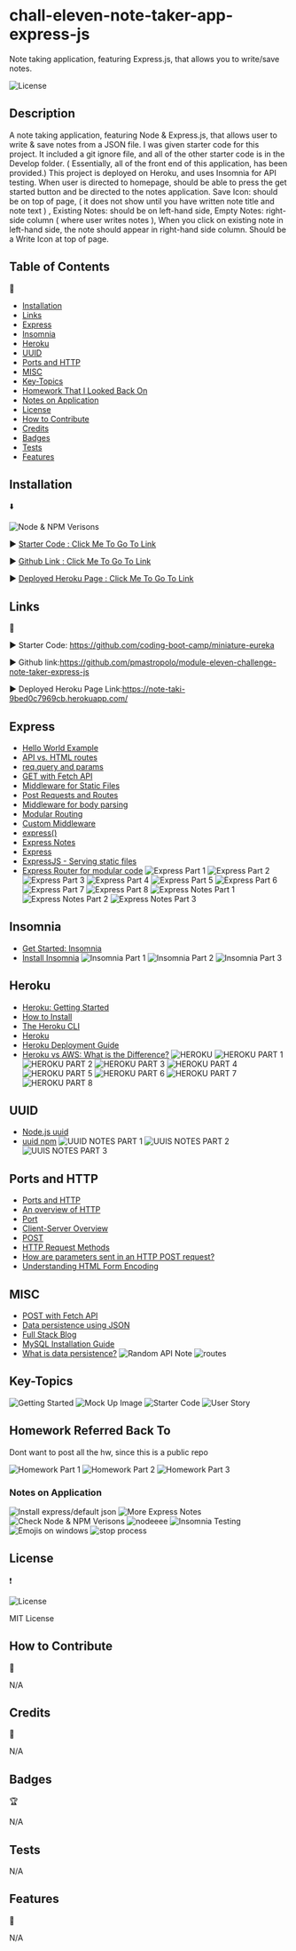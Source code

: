 # chall-eleven-note-taker-app-express-js

Note taking application, featuring Express.js, that allows you to write/save notes.

![License](https://img.shields.io/badge/license-MIT-pink.svg?style=for-the-badge)

## Description

A note taking application, featuring Node & Express.js, that allows user to write & save notes from a JSON file.  I was given starter code for this project. It included a git ignore file, and all of the other starter code is in the Develop folder. ( Essentially, all of the front end of this application, has been provided.) This project is deployed on Heroku, and uses Insomnia for API testing. When user is directed to homepage, should be able to press the get started button and be directed to the notes application. Save Icon: should be on top of page, ( it does not show until you have written note title and note text ) , Existing Notes: should be on left-hand side, Empty Notes: right-side column ( where user writes notes ), When you click on existing note in left-hand side, the note should appear in right-hand side column. Should be a Write Icon at top of page.

## Table of Contents

:bookmark_tabs:

- [Installation](#installation)
- [Links](#links)
- [Express](#express)
- [Insomnia](#insomnia)
- [Heroku](#heroku)
- [UUID](#uuid)
- [Ports and HTTP](#ports-and-http)
- [MISC](#misc)
- [Key-Topics](#key-topics)
- [Homework That I Looked Back On](#homework-referred-back-to)
- [Notes on Application](#notes-on-application)
- [License](#license)
- [How to Contribute](#how-to-contribute)
- [Credits](#credits)
- [Badges](#badges)
- [Tests](#tests)
- [Features](#features)

## Installation

:arrow_down:

![Node & NPM Verisons](<images/node and npm verisons.jpg>)

:arrow_forward: [Starter Code : Click Me To Go To Link](https://github.com/coding-boot-camp/miniature-eureka)

:arrow_forward: [Github Link : Click Me To Go To Link](https://github.com/pmastropolo/module-eleven-challenge-note-taker-express-js)

:arrow_forward: [Deployed Heroku Page : Click Me To Go To Link](https://note-taki-9bed0c7969cb.herokuapp.com/)

## Links

:open_file_folder:

:arrow_forward: Starter Code: https://github.com/coding-boot-camp/miniature-eureka

:arrow_forward: Github link:https://github.com/pmastropolo/module-eleven-challenge-note-taker-express-js

:arrow_forward: Deployed Heroku Page Link:https://note-taki-9bed0c7969cb.herokuapp.com/

## Express

- [Hello World Example](https://expressjs.com/en/starter/hello-world.html)
- [API vs. HTML routes](https://expressjs.com/en/guide/routing.html#response-methods)
- [req.query and params](https://expressjs.com/en/guide/routing.html#route-parameters)
- [GET with Fetch API](https://expressjs.com/en/guide/routing.html#route-parameters)
- [Middleware for Static Files](http://expressjs.com/en/starter/static-files.html)
- [Post Requests and Routes](https://expressjs.com/en/starter/basic-routing.html)
- [Middleware for body parsing](http://expressjs.com/en/api.html#req.body)
- [Modular Routing](http://expressjs.com/en/guide/routing.html#express-router)
- [Custom Middleware](https://expressjs.com/en/guide/writing-middleware.html)
- [express()](https://expressjs.com/en/4x/api.html)
- [Express Notes](https://flaviocopes.com/express/)
- [Express](https://expressjs.com/)
- [ExpressJS - Serving static files](https://www.tutorialspoint.com/expressjs/expressjs_static_files.htm#:~:text=Static%20files%20are%20files%20that,the%20following%20built%2Din%20middleware.)
- [Express Router for modular code](https://medium.com/nerd-for-tech/express-router-for-modular-code-f155d4406897)
![Express Part 1](<images/express part 1.jpg>)
![Express Part 2](<images/express actual 2.jpg>)
![Express Part 3](<images/express part 2.jpg>)
![Express Part 4](<images/express part 3.jpg>)
![Express Part 5](<images/express part 4.jpg>)
![Express Part 6](<images/express part 5.jpg>)
![Express Part 7](<images/express part 6.jpg>)
![Express Part 8](<images/express part 7.jpg>)
![Express Notes Part 1](<images/express notes part 1.jpg>)
![Express Notes Part 2](<images/express notes part 2.jpg>)
![Express Notes Part 3](<images/express notes part 3.jpg>)

## Insomnia

- [Get Started: Insomnia](https://docs.insomnia.rest/insomnia/get-started)
- [Install Insomnia](https://docs.insomnia.rest/insomnia/install)
![Insomnia Part 1](images/IN1.jpg)
![Insomnia Part 2](images/IN2.jpg)
![Insomnia Part 3](images/IN3.jpg)

## Heroku

- [Heroku: Getting Started](https://devcenter.heroku.com/articles/getting-started-with-nodejs?singlepage=true)
- [How to Install](https://coding-boot-camp.github.io/full-stack/heroku/how-to-install-the-heroku-cli)
- [The Heroku CLI](https://devcenter.heroku.com/articles/heroku-cli)
- [Heroku](https://www.heroku.com/)
- [Heroku Deployment Guide](https://coding-boot-camp.github.io/full-stack/heroku/heroku-deployment-guide)
- [Heroku vs AWS: What is the Difference?](https://www.guru99.com/heroku-vs-aws.html)
![HEROKU](images/Heroku.jpg)
![HEROKU PART 1](images/HEROKU1.jpg)
![HEROKU PART 2](images/HEROKU2.jpg)
![HEROKU PART 3](images/HEROKU3.jpg)
![HEROKU PART 4](images/HEROKU4.jpg)
![HEROKU PART 5](images/HEROKU5.jpg)
![HEROKU PART 6](images/HEROKU6.jpg)
![HEROKU PART 7](images/HEROKU7.jpg)
![HEROKU PART 8](images/HEROKU8.jpg)

## UUID

- [Node.js uuid](https://www.geeksforgeeks.org/node-js-npm-uuid/?fbclid=IwAR0EeXfW4N02R_VBert3CjhWi2voJ7N_WQZbD6zB0RJZ953ZJUaGyGvrjYU)
- [uuid npm](https://www.npmjs.com/package/uuid)
![UUID NOTES PART 1](images/UUID11.jpg)
![UUIS NOTES PART 2](images/UUID22.jpg)
![UUIS NOTES PART 3](images/UUID33.jpg)

## Ports and HTTP

- [Ports and HTTP](https://computer.howstuffworks.com/internet/basics/internet-infrastructure10.htm)
- [An overview of HTTP](https://developer.mozilla.org/en-US/docs/Web/HTTP/Overview)
- [Port](https://developer.mozilla.org/en-US/docs/Glossary/Port)
- [Client-Server Overview](https://developer.mozilla.org/en-US/docs/Learn/Server-side/First_steps/Client-Server_overview#anatomy_of_a_dynamic_request)
- [POST](https://developer.mozilla.org/en-US/docs/Web/HTTP/Methods/POST)
- [HTTP Request Methods](https://www.w3schools.com/tags/ref_httpmethods.asp)
- [How are parameters sent in an HTTP POST request?](https://stackoverflow.com/questions/14551194/how-are-parameters-sent-in-an-http-post-request)
- [Understanding HTML Form Encoding](https://dev.to/sidthesloth92/understanding-html-form-encoding-url-encoded-and-multipart-forms-3lpa)

## MISC

- [POST with Fetch API](https://developer.mozilla.org/en-US/docs/Web/API/Fetch_API/Using_Fetch)
- [Data persistence using JSON](https://nodejs.org/api/fs.html#fs_file_system)
- [Full Stack Blog](https://coding-boot-camp.github.io/full-stack/)
- [MySQL Installation Guide](https://coding-boot-camp.github.io/full-stack/mysql/mysql-installation-guide)
- [What is data persistence?](https://www.futurelearn.com/info/courses/programming-103-data/0/steps/64745)
![Random API Note](images/API.jpg)
![routes](images/routes1.jpg)

## Key-Topics

![Getting Started](<images/getting started.jpg>)
![Mock Up Image](<images/mock up image.jpg>)
![Starter Code](<images/starter code repo.jpg>)
![User Story](<images/user story.jpg>)

## Homework Referred Back To

Dont want to post all the hw, since this is a public repo

![Homework Part 1](<images/HW 1.jpg>)
![Homework Part 2](images/HW2.jpg)
![Homework Part 3](images/HW3.jpg)

### Notes on Application

![Install express/default json](<images/install express and default package json.jpg>)
![More Express Notes](<images/more express notes.jpg>)
![Check Node & NPM Verisons](<images/verisons node and npm.jpg>)
![nodeeee](images/nodeeeee.jpg)
![Insomnia Testing](<images/insomnia testing.jpg>)
![Emojis on windows](<images/emojisss on windows.jpg>)
![stop process](<images/stop proceesesss.jpg>)

## License

:heavy_exclamation_mark:

![License](https://img.shields.io/badge/license-MIT-pink.svg?style=for-the-badge)

MIT License

## How to Contribute

:tada:

N/A

## Credits

:name_badge:

N/A

## Badges

:trophy:

N/A

## Tests

N/A

## Features

:sparkler:

N/A
